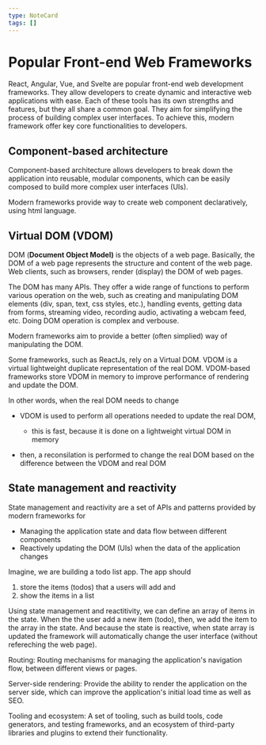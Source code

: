 ```yaml
---
type: NoteCard
tags: []
---
```


# Popular Front-end Web Frameworks
React, Angular, Vue, and Svelte are popular front-end web development frameworks. They allow developers to create dynamic and interactive web applications with ease. Each of these tools has its own strengths and features, but they all share a common goal. They aim for simplifying the process of building complex user interfaces. To achieve this, modern framework offer key core functionalities to developers.

## Component-based architecture

Component-based architecture allows developers to break down the application into reusable, modular components, which can be easily composed to build more complex user interfaces (UIs).

Modern frameworks provide way to create web component declaratively, using html language.

## Virtual DOM (VDOM)

DOM (**Document Object Model)** is the objects of a web page. Basically, the DOM of a web page represents the structure and content of the web page. Web clients, such as browsers, render (display) the DOM of web pages.

The DOM has many APIs. They offer a wide range of functions to perform various operation on the web, such as creating and manipulating DOM elements (div, span, text, css styles, etc.), handling events, getting data from forms, streaming video, recording audio, activating a webcam feed, etc. Doing DOM operation is complex and verbouse.

Modern frameworks aim to provide a better (often simplied) way of manipulating the DOM.

Some frameworks, such as ReactJs, rely on a Virtual DOM. VDOM is a virtual lightweight duplicate representation of the real DOM. VDOM-based frameworks store VDOM in memory to improve performance of rendering and update the DOM.

In other words, when the real DOM needs to change

*   VDOM is used to perform all operations needed to update the real DOM,

    *   this is fast, because it is done on a lightweight virtual DOM in memory

*   then, a reconsilation is performed to change the real DOM based on the difference between the VDOM and real DOM

## State management and reactivity

State management and reactivity are a set of APIs and patterns provided by modern frameworks for

*   Managing the application state and data flow between different components
*   Reactively updating the DOM (UIs) when the data of the application changes

Imagine, we are building a todo list app. The app should

1.  store the items (todos) that a users will add and
2.  show the items in a list

Using state management and reactitivity, we can define an array of items in the state. When the the user add a new item (todo), then, we add the item to the array in the state. And because the state is reactive, when state array is updated the framework will automatically change the user interface (without refereching the web page).

Routing: Routing mechanisms for managing the application's navigation flow, between different views or pages.

Server-side rendering: Provide the ability to render the application on the server side, which can improve the application's initial load time as well as SEO.

Tooling and ecosystem: A set of tooling, such as build tools, code generators, and testing frameworks, and an ecosystem of third-party libraries and plugins to extend their functionality.